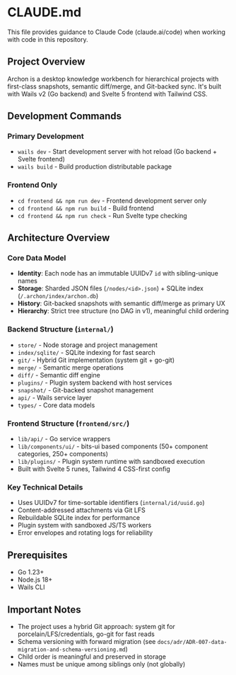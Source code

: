 # CLAUDE.md

This file provides guidance to Claude Code (claude.ai/code) when working with code in this repository.

## Project Overview

Archon is a desktop knowledge workbench for hierarchical projects with first-class snapshots, semantic diff/merge, and Git-backed sync. It's built with Wails v2 (Go backend) and Svelte 5 frontend with Tailwind CSS.

## Development Commands

### Primary Development
- `wails dev` - Start development server with hot reload (Go backend + Svelte frontend)
- `wails build` - Build production distributable package

### Frontend Only
- `cd frontend && npm run dev` - Frontend development server only
- `cd frontend && npm run build` - Build frontend
- `cd frontend && npm run check` - Run Svelte type checking

## Architecture Overview

### Core Data Model
- **Identity**: Each node has an immutable UUIDv7 `id` with sibling-unique names
- **Storage**: Sharded JSON files (`/nodes/<id>.json`) + SQLite index (`/.archon/index/archon.db`)
- **History**: Git-backed snapshots with semantic diff/merge as primary UX
- **Hierarchy**: Strict tree structure (no DAG in v1), meaningful child ordering

### Backend Structure (`internal/`)
- `store/` - Node storage and project management
- `index/sqlite/` - SQLite indexing for fast search
- `git/` - Hybrid Git implementation (system git + go-git)
- `merge/` - Semantic merge operations
- `diff/` - Semantic diff engine
- `plugins/` - Plugin system backend with host services
- `snapshot/` - Git-backed snapshot management
- `api/` - Wails service layer
- `types/` - Core data models

### Frontend Structure (`frontend/src/`)
- `lib/api/` - Go service wrappers
- `lib/components/ui/` - bits-ui based components (50+ component categories, 250+ components)
- `lib/plugins/` - Plugin system runtime with sandboxed execution
- Built with Svelte 5 runes, Tailwind 4 CSS-first config

### Key Technical Details
- Uses UUIDv7 for time-sortable identifiers (`internal/id/uuid.go`)
- Content-addressed attachments via Git LFS
- Rebuildable SQLite index for performance
- Plugin system with sandboxed JS/TS workers
- Error envelopes and rotating logs for reliability

## Prerequisites
- Go 1.23+
- Node.js 18+
- Wails CLI

## Important Notes
- The project uses a hybrid Git approach: system git for porcelain/LFS/credentials, go-git for fast reads
- Schema versioning with forward migration (see `docs/adr/ADR-007-data-migration-and-schema-versioning.md`)
- Child order is meaningful and preserved in storage
- Names must be unique among siblings only (not globally)